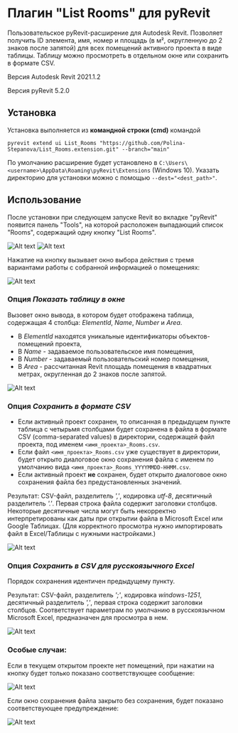 # Плагин "List Rooms" для pyRevit

Пользовательское pyRevit-расширение для Autodesk Revit. Позволяет получить ID элемента, имя, номер и площадь (в м², округленную до 2 знаков после запятой) для всех помещений активного проекта в виде таблицы. Таблицу можно просмотреть в отдельном окне или сохранить в формате CSV.

Версия Autodesk Revit 2021.1.2

Версия pyRevit 5.2.0

## Установка

Установка выполняется из **командной строки (cmd)** командой

` pyrevit extend ui List_Rooms "https://github.com/Polina-Stepanova/List_Rooms.extension.git" --branch="main" `

По умолчанию расширение будет установлено в ` C:\Users\<username>\AppData\Roaming\pyRevit\Extensions ` (Windows 10). Указать директорию для установки можно с помощью ` --dest="<dest_path>" `.

## Использование

После установки при следующем запуске Revit во вкладке "pyRevit" появится панель "Tools", на которой расположен выпадающий список "Rooms", содержащий одну кнопку "List Rooms".

![Alt text](https://github.com/Polina-Stepanova/List_Rooms/blob/main/images/dropdown-button.PNG?raw=true "Скриншот выпадающего списка 'Rooms'")
![Alt text](https://github.com/Polina-Stepanova/List_Rooms/blob/main/images/list-rooms-button.png?raw=true "Скриншот кнопки 'List Rooms'")

Нажатие на кнопку вызывает окно выбора действия с тремя вариантами работы с собранной информацией о помещениях:

![Alt text](https://github.com/Polina-Stepanova/List_Rooms.extension/blob/90ca62228663ef92a6fc317b34a2f6e350f37920/images/output-options.PNG?raw=true "Скриншот диалогового окна с выбором из 3 вариантов представления собранной информации о помещениях")

### Опция _Показать таблицу в окне_
Вызовет окно вывода, в котором будет отображена таблица, содержащая 4 столбца: _ElementId_, _Name_, _Number_ и _Area_. 

- В _ElementId_ находятся уникальные идентификаторы объектов-помещений проекта,
- В _Name_ - задаваемое пользовательское имя помещения,
- В _Number_ - задаваемый пользовательский номер помещения,
- В _Area_ - рассчитанная Revit площадь помещения в квадратных метрах, округленная до 2 знаков после запятой.

![Alt text](https://github.com/Polina-Stepanova/List_Rooms.extension/blob/34791f19183e702ba4e9ef422d5a5edcf0710a1e/images/ouput-table-start.PNG?raw=true "Скриншот таблицы в окне вывода")

### Опция _Сохранить в формате CSV_
- Если активный проект сохранен, то описанная в предыдущем пункте таблица с четырьмя столбцами будет сохранена в файла в формате CSV (comma-separated values) в директории, содержащей файл проекта, под именем ` <имя_проекта>_Rooms.csv `.
- Если файл ` <имя_проекта>_Rooms.csv ` уже существует в директории, будет открыто диалоговое окно сохранения файла с именем по умолчанию вида ` <имя_проекта>_Rooms_YYYYMMDD-HHMM.csv `.
- Если активный проект **не** сохранен, будет открыто диалоговое окно сохранения файла без предустановленных значений.

Результат: CSV-файл, разделитель _','_, кодировка _utf-8_, десятичный разделитель _'.'_. Первая строка файла содержит заголовки столбцов. Некоторые десятичные числа могут быть некорректно интерпретированы как даты при открытии файла в Microsoft Excel или Google Таблицах. (Для корректного просмотра нужно импортировать файл в Excel/Таблицы с нужными настройками.)

![Alt text](https://github.com/Polina-Stepanova/List_Rooms.extension/blob/12aec8013a62b5c513293ba005c49a249712e8c4/images/base-csv.PNG?raw=true "Скриншот CSV-файла, открытого в Google Таблицах")

### Опция _Сохранить в CSV для русскоязычного Excel_ 
Порядок сохранения идентичен предыдущему пункту.

Результат: CSV-файл, разделитель _';'_, кодировка _windows-1251_, десятичный разделитель _','_, первая строка содержит заголовки столбцов. Соответствует параметрам по умолчанию в русскоязычном Microsoft Excel, предназначен для просмотра в нем.

![Alt text](https://github.com/Polina-Stepanova/List_Rooms.extension/blob/12aec8013a62b5c513293ba005c49a249712e8c4/images/ru-excel-compatible-csv.PNG?raw=true "Скриншот CSV-файла, совместимого с русскоязычным Microsoft Excel, открытого в Google Таблицах")

### Особые случаи:

Если в текущем открытом проекте нет помещений, при нажатии на кнопку будет только показано соответствующее сообщение:

![Alt text](https://github.com/Polina-Stepanova/List_Rooms.extension/blob/527698866fca1026216e2fe19069a2631e755e60/images/no-rooms-found.PNG?raw=true "Скриншот сообщения об отсутствии помещений в активном документе")

Если окно сохранения файла закрыто без сохранения, будет показано соответствующее предупреждение:

![Alt text](https://github.com/Polina-Stepanova/List_Rooms.extension/blob/a724d10a97e20ed3e2cce9ab92d5b75432a9e026/images/no-file-name-given.PNG?raw=true "Скриншот сообщения о невыполненном сохранении")
